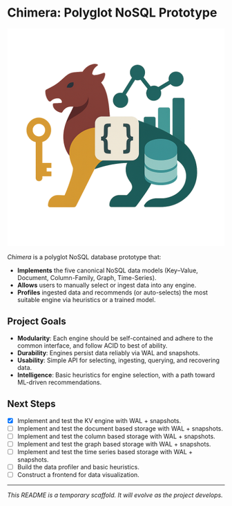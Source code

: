 # Chimera: Polyglot NoSQL Prototype

![Chimera Logo](docs/Chimera-Logo.png)

*Chimera* is a polyglot NoSQL database prototype that:

* **Implements** the five canonical NoSQL data models (Key–Value, Document, Column-Family, Graph, Time-Series).
* **Allows** users to manually select or ingest data into any engine.
* **Profiles** ingested data and recommends (or auto-selects) the most suitable engine via heuristics or a trained model.

## Project Goals

* **Modularity**: Each engine should be self-contained and adhere to the common interface, and follow ACID to best of ability.
* **Durability**: Engines persist data reliably via WAL and snapshots.
* **Usability**: Simple API for selecting, ingesting, querying, and recovering data.
* **Intelligence**: Basic heuristics for engine selection, with a path toward ML-driven recommendations.

## Next Steps

* [x] Implement and test the KV engine with WAL + snapshots.
* [ ] Implement and test the document based storage with WAL + snapshots.
* [ ] Implement and test the column based storage with WAL + snapshots.
* [ ] Implement and test the graph based storage with WAL + snapshots.
* [ ] Implement and test the time series based storage with WAL + snapshots.
* [ ] Build the data profiler and basic heuristics.
* [ ] Construct a frontend for data visualization. 

---

*This README is a temporary scaffold. It will evolve as the project develops.*
